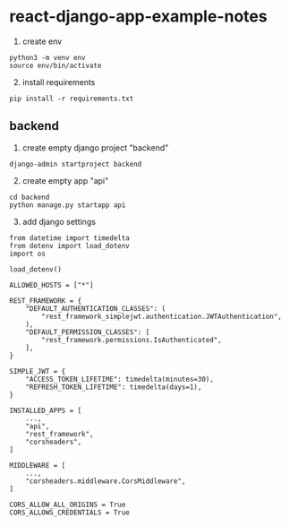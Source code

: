 # react-django-app-example-notes

1. create env
```
python3 -m venv env
source env/bin/activate
```

2. install requirements
```
pip install -r requirements.txt
```

## backend

1. create empty django project "backend"
```
django-admin startproject backend
```

2. create empty app "api"
```
cd backend
python manage.py startapp api
```

3. add django settings
```
from datetime import timedelta
from dotenv import load_dotenv
import os

load_dotenv()

ALLOWED_HOSTS = ["*"]

REST_FRAMEWORK = {
    "DEFAULT_AUTHENTICATION_CLASSES": (
        "rest_framework_simplejwt.authentication.JWTAuthentication",
    ),
    "DEFAULT_PERMISSION_CLASSES": [
        "rest_framework.permissions.IsAuthenticated",
    ],
}

SIMPLE_JWT = {
    "ACCESS_TOKEN_LIFETIME": timedelta(minutes=30),
    "REFRESH_TOKEN_LIFETIME": timedelta(days=1),
}

INSTALLED_APPS = [
    ...,
    "api",
    "rest_framework",
    "corsheaders",
]

MIDDLEWARE = [
    ...,
    "corsheaders.middleware.CorsMiddleware",
]

CORS_ALLOW_ALL_ORIGINS = True
CORS_ALLOWS_CREDENTIALS = True
```
